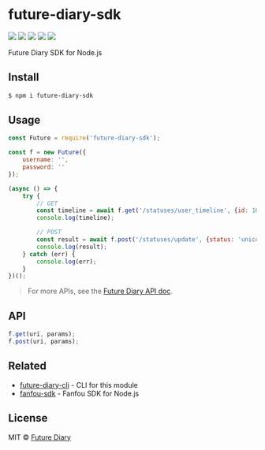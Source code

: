 # future-diary-sdk

[![](https://badges.greenkeeper.io/future-diary/future-diary-sdk.svg)](https://greenkeeper.io/)
[![](https://img.shields.io/travis/future-diary/future-diary-sdk/master.svg)](https://travis-ci.org/future-diary/future-diary-sdk)
[![](https://img.shields.io/npm/v/future-diary-sdk.svg)](https://www.npmjs.com/package/future-diary-sdk)
[![](https://img.shields.io/npm/l/future-diary-sdk.svg)](https://github.com/future-diary/future-diary-sdk/blob/master/LICENSE)
[![](https://img.shields.io/badge/code_style-XO-5ed9c7.svg)](https://github.com/xojs/xo)

Future Diary SDK for Node.js

## Install

```bash
$ npm i future-diary-sdk
```

## Usage

```javascript
const Future = require('future-diary-sdk');

const f = new Future({
	username: '',
	password: ''
});

(async () => {
	try {
		// GET
		const timeline = await f.get('/statuses/user_timeline', {id: 10962});
		console.log(timeline);

		// POST
		const result = await f.post('/statuses/update', {status: 'unicorn'});
		console.log(result);
	} catch (err) {
		console.log(err);
	}
})();
```

> For more APIs, see the [Future Diary API doc](http://weilairiji.com/api.html).

## API

```javascript
f.get(uri, params);
f.post(uri, params);
```

## Related

- [future-diary-cli](https://github.com/future-diary/future-diary-cli) - CLI for this module
- [fanfou-sdk](https://github.com/LitoMore/fanfou-sdk-node) - Fanfou SDK for Node.js

## License

MIT © [Future Diary](https://github.com/future-diary)
